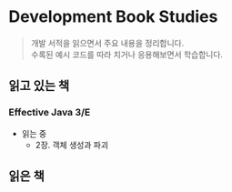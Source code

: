 # Development Book Studies

> 개발 서적을 읽으면서 주요 내용을 정리합니다.  
> 수록된 예시 코드를 따라 치거나 응용해보면서 학습합니다.

## 읽고 있는 책

### Effective Java 3/E

- 읽는 중
  - 2장. 객체 생성과 파괴

## 읽은 책
